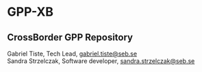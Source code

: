 # GPP-XB

## CrossBorder GPP Repository

Gabriel Tiste, Tech Lead, gabriel.tiste@seb.se  
Sandra Strzelczak, Software developer, sandra.strzelczak@seb.se